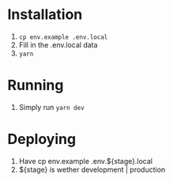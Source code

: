 # Installation

1. `cp env.example .env.local`
2. Fill in the .env.local data
3. `yarn`

# Running

1. Simply run `yarn dev`

# Deploying

1. Have cp env.example .env.${stage}.local
2. ${stage} is wether development | production
